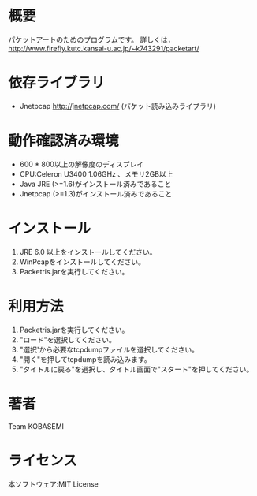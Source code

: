 概要
=========
パケットアートのためのプログラムです。
詳しくは，http://www.firefly.kutc.kansai-u.ac.jp/~k743291/packetart/


依存ライブラリ
=========
* Jnetpcap <http://jnetpcap.com/> (パケット読み込みライブラリ)

動作確認済み環境
=========
* 600 * 800以上の解像度のディスプレイ
* CPU:Celeron U3400 1.06GHz 、メモリ2GB以上
* Java JRE (>=1.6)がインストール済みであること
* Jnetpcap (>=1.3)がインストール済みであること

インストール
=========
1. JRE 6.0 以上をインストールしてください。
1. WinPcapをインストールしてください。
1. Packetris.jarを実行してください。

利用方法
=========
1. Packetris.jarを実行してください。
1. "ロード"を選択してください。
1. "選択'から必要なtcpdumpファイルを選択してください。
1. "開く"を押してtcpdumpを読み込みます。
1. "タイトルに戻る"を選択し、タイトル画面で"スタート"を押してください。

著者
=========
Team KOBASEMI

ライセンス
=========
本ソフトウェア:MIT License
